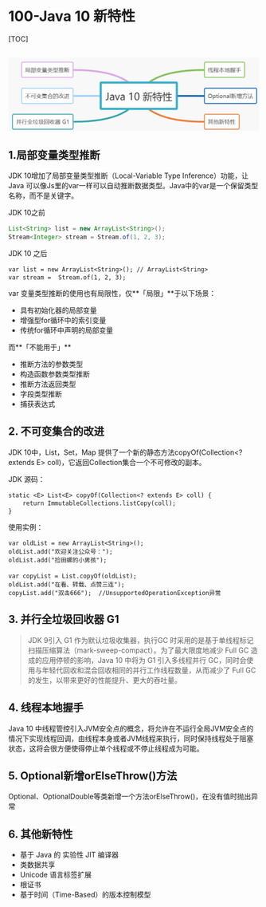 # 100-Java 10 新特性

[TOC]

## 

![image-20220502213739417](assets/image-20220502213739417.png)

## 1.局部变量类型推断

JDK 10增加了局部变量类型推断（Local-Variable Type Inference）功能，让 Java 可以像Js里的var一样可以自动推断数据类型。Java中的var是一个保留类型名称，而不是关键字。

JDK 10之前

```java
List<String> list = new ArrayList<String>();
Stream<Integer> stream = Stream.of(1, 2, 3);
```

JDK 10 之后

```
var list = new ArrayList<String>(); // ArrayList<String>
var stream =  Stream.of(1, 2, 3);
```

var 变量类型推断的使用也有局限性，仅**「局限」**于以下场景：

- 具有初始化器的局部变量
- 增强型for循环中的索引变量
- 传统for循环中声明的局部变量

而**「不能用于」**

- 推断方法的参数类型
- 构造函数参数类型推断
- 推断方法返回类型
- 字段类型推断
- 捕获表达式

## 2. 不可变集合的改进

JDK 10中，List，Set，Map 提供了一个新的静态方法copyOf(Collection<? extends E> coll)，它返回Collection集合一个不可修改的副本。

JDK 源码：

```
static <E> List<E> copyOf(Collection<? extends E> coll) {
    return ImmutableCollections.listCopy(coll);
}
```

使用实例：

```
var oldList = new ArrayList<String>();
oldList.add("欢迎关注公众号：");
oldList.add("捡田螺的小男孩");

var copyList = List.copyOf(oldList);
oldList.add("在看、转载、点赞三连"); 
copyList.add("双击666");  //UnsupportedOperationException异常
```

## 3. 并行全垃圾回收器 G1

> JDK 9引入 G1 作为默认垃圾收集器，执行GC 时采用的是基于单线程标记扫描压缩算法（mark-sweep-compact）。为了最大限度地减少 Full GC 造成的应用停顿的影响，Java 10 中将为 G1 引入多线程并行 GC，同时会使用与年轻代回收和混合回收相同的并行工作线程数量，从而减少了 Full GC 的发生，以带来更好的性能提升、更大的吞吐量。

## 4. 线程本地握手

Java 10 中线程管控引入JVM安全点的概念，将允许在不运行全局JVM安全点的情况下实现线程回调，由线程本身或者JVM线程来执行，同时保持线程处于阻塞状态，这将会很方便使得停止单个线程或不停止线程成为可能。

## 5. Optional新增orElseThrow()方法

Optional、OptionalDouble等类新增一个方法orElseThrow()，在没有值时抛出异常

## 6. 其他新特性

- 基于 Java 的 实验性 JIT 编译器
- 类数据共享
- Unicode 语言标签扩展
- 根证书
- 基于时间（Time-Based）的版本控制模型